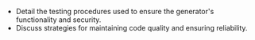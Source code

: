 - Detail the testing procedures used to ensure the generator's functionality and security.
- Discuss strategies for maintaining code quality and ensuring reliability.